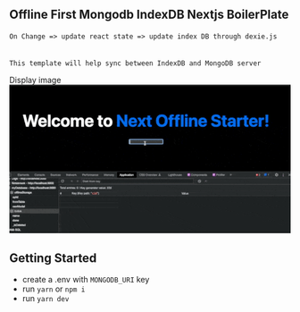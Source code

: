 ## Offline First Mongodb IndexDB Nextjs BoilerPlate 

```
On Change => update react state => update index DB through dexie.js


This template will help sync between IndexDB and MongoDB server 
```

Display image
![Offline First Mongodb IndexDB Nextjs BoilerPlate ](./docs/demo.gif)

## Getting Started

- create a .env with `MONGODB_URI` key
- run `yarn` or `npm i`
- run `yarn dev`